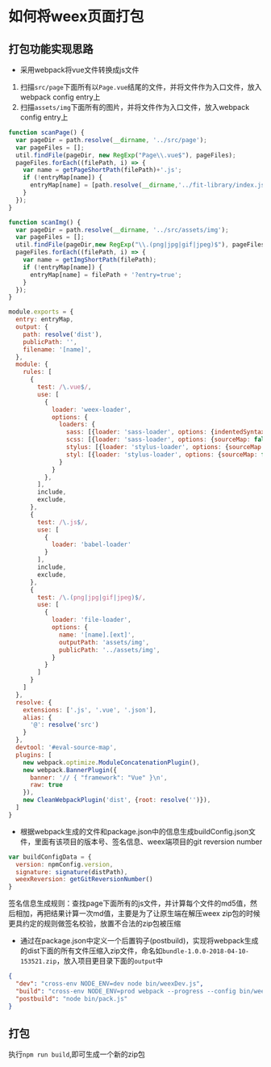 # 如何将weex页面打包

## 打包功能实现思路

* 采用webpack将vue文件转换成js文件

1. 扫描`src/page`下面所有以`Page.vue`结尾的文件，并将文件作为入口文件，放入webpack config entry上
2. 扫描`assets/img`下面所有的图片，并将文件作为入口文件，放入webpack config entry上

```javascript
function scanPage() {
  var pageDir = path.resolve(__dirname, '../src/page');
  var pageFiles = [];
  util.findFile(pageDir, new RegExp("Page\\.vue$"), pageFiles);
  pageFiles.forEach((filePath, i) => {
    var name = getPageShortPath(filePath)+'.js';
    if (!entryMap[name]) {
      entryMap[name] = [path.resolve(__dirname,'../fit-library/index.js?entry=true'),filePath + '?entry=true'];
    }
  });
}

function scanImg() {
  var pageDir = path.resolve(__dirname, '../src/assets/img');
  var pageFiles = [];
  util.findFile(pageDir,new RegExp("\\.(png|jpg|gif|jpeg)$"), pageFiles);
  pageFiles.forEach((filePath, i) => {
    var name = getImgShortPath(filePath);
    if (!entryMap[name]) {
      entryMap[name] = filePath + '?entry=true';
    }
  });
}
```

```javascript
module.exports = {
  entry: entryMap,
  output: {
    path: resolve('dist'),
    publicPath: '',
    filename: '[name]',
  },
  module: {
    rules: [
      {
        test: /\.vue$/,
        use: [
          {
            loader: 'weex-loader',
            options: {
              loaders: {
                sass: [{loader: 'sass-loader', options: {indentedSyntax: true, sourceMap: false}}],
                scss: [{loader: 'sass-loader', options: {sourceMap: false}}],
                stylus: [{loader: 'stylus-loader', options: {sourceMap: false}}],
                styl: [{loader: 'stylus-loader', options: {sourceMap: false}}]
              }
            }
          },
        ],
        include,
        exclude,
      },
      {
        test: /\.js$/,
        use: [
          {
            loader: 'babel-loader'
          }
        ],
        include,
        exclude,
      },
      {
        test: /\.(png|jpg|gif|jpeg)$/,
        use: [
          {
            loader: 'file-loader',
            options: {
              name: '[name].[ext]',
              outputPath: 'assets/img',
              publicPath: '../assets/img',
            }
          }
        ]
      }
    ]
  },
  resolve: {
    extensions: ['.js', '.vue', '.json'],
    alias: {
      '@': resolve('src')
    }
  },
  devtool: '#eval-source-map',
  plugins: [
    new webpack.optimize.ModuleConcatenationPlugin(),
    new webpack.BannerPlugin({
      banner: '// { "framework": "Vue" }\n',
      raw: true
    }),
    new CleanWebpackPlugin('dist', {root: resolve('')}),
  ]
}
```

* 根据webpack生成的文件和package.json中的信息生成buildConfig.json文件，里面有该项目的版本号、签名信息、weex端项目的git reversion number
```javascript
var buildConfigData = {
  version: npmConfig.version,
  signature: signature(distPath),
  weexReversion: getGitReversionNumber()
}
```

签名信息生成规则：查找page下面所有的js文件，并计算每个文件的md5值，然后相加，再把结果计算一次md值，主要是为了让原生端在解压weex zip包的时候更具约定的规则做签名校验，放置不合法的zip包被压缩

* 通过在package.json中定义一个后置钩子(postbuild)，实现将webpack生成的dist下面的所有文件压缩入zip文件，命名如`bundle-1.0.0-2018-04-10-153521.zip`，放入项目更目录下面的`output`中

```json
{
  "dev": "cross-env NODE_ENV=dev node bin/weexDev.js",
  "build": "cross-env NODE_ENV=prod webpack --progress --config bin/weexBuild.js",
  "postbuild": "node bin/pack.js"
}
```

## 打包

执行`npm run build`,即可生成一个新的zip包
